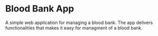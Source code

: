 
# Blood Bank App

A simple web application for managing a blood bank. The app delivers functionalities that makes it easy 
for managment of a blood bank.

